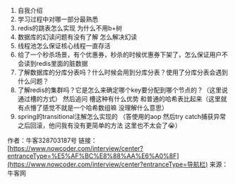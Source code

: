 

1. 自我介绍
2. 学习过程中对哪一部分最熟悉
3. redis的跳表怎么实现 为什么不用b+树
4. 数据库的幻读问题有没有了解 怎么解决幻读
5. 线程池怎么保证核心线程一直存活
6. 给了一个秒杀场景，有个优惠券，秒杀的时候优惠券下架了，怎么保证用户不会读到redis里面的脏数据
7. 了解数据库的分库分表吗？什么时候会用到分库分表？使用了分库分表会遇到什么问题？
8. 了解redis的集群吗？它是怎么来确定哪个key要分配到哪个节点的？（这里说通过槽的方式） 然后追问 槽这种有什么优势 和普通的哈希表比起来（这里就有点懵了感觉不就是一个哈希数组嘛 没理解什么意思）
9. spring的transitional注解怎么实现的 （答使用的aop 然后try catch捕获异常之后回滚，他问我有没有更简单的方法 这里也不太会了😭）

作者：牛客328703187号
链接：[https://www.nowcoder.com/interview/center?entranceType=%E5%AF%BC%E8%88%AA%E6%A0%8F](https://www.nowcoder.com/interview/center?entranceType=导航栏)
来源：牛客网